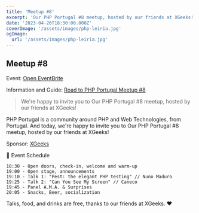 ```yaml
---
title: 'Meetup #8'
excerpt: 'Our PHP Portugal #8 meetup, hosted by our friends at XGeeks!'
date: '2023-04-26T18:30:00.000Z'
coverImage: '/assets/images/php-leiria.jpg'
ogImage:
  url: '/assets/images/php-leiria.jpg'
---
```


## Meetup #8

Event: [Open EventBrite](https://php.eventbrite.pt)

Information and Guide: [Road to PHP Portugal Meetup #8](https://php-portugal.com/leiria)

> We're happy to invite you to Our PHP Portugal #8 meetup, hosted by our friends at XGeeks!

PHP Portugal is a community around PHP and Web Technologies, from Portugal. And today, we're happy to invite you to Our PHP Portugal #8 meetup, hosted by our friends at XGeeks!

Sponsor: [XGeeks](https://www.xgeeks.io)

📆 Event Schedule

    18:30 - Open doors, check-in, welcome and warm-up
    19:00 - Open stage, announcements
    19:10 - Talk 1: "Pest: the elegant PHP testing" // Nuno Maduro
    19:25 - Talk 2: "Can You See My Screen" // Caneco
    19:45 - Panel A.M.A. & Surprises
    20:05 - Snacks, Beer, socialization

Talks, food, and drinks are free, thanks to our friends at XGeeks. ❤️
